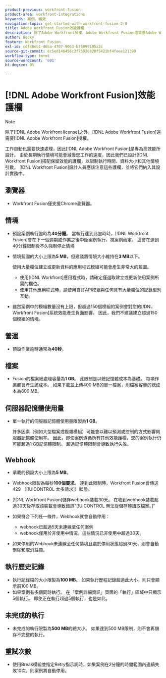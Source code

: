 ```yaml
---
product-previous: workfront-fusion
product-area: workfront-integrations
keywords: 案例，績效
navigation-topic: get-started-with-workfront-fusion-2-0
title: Adobe Workfront Fusion效能護欄
description: 除了Adobe Workfront授權，Adobe Workfront Fusion還需要Adobe Workfront Fusion授權。
author: Becky
feature: Workfront Fusion
exl-id: cdf46eb1-46ba-4707-9063-b76899195a2c
source-git-commit: ec5ed146456c2f75926820f5421bf4feee121399
workflow-type: tm+mt
source-wordcount: '601'
ht-degree: 0%

---
```


# [!DNL Adobe Workfront Fusion]效能護欄

>[!NOTE]
>
>除了[!DNL Adobe Workfront license]之外，[!DNL Adobe Workfront Fusion]還需要[!DNL Adobe Workfront Fusion]授權。

工作自動化需要快速處理，因此[!DNL Adobe Workfront Fusion]是專為高效能所設計。 由於長期執行情境可能會減慢您工作的速度，因此我們已設計[!DNL Workfront Fusion]搭配保留效能的護欄，以限制執行時間、資料大小和其他情境引數。 [!DNL Workfront Fusion]設計人員應該注意這些護欄，並將它們納入其設計實務中。

## 瀏覽器

* Workfront Fusion僅支援Chrome瀏覽器。

## 情境

* 預設案例執行逾時為&#x200B;**40分鐘**。 當執行達到此逾時時，[!DNL Workfront Fusion]會在下一個週期或作業之後中斷案例執行，視案例而定。 這會在達到40分鐘限制後不久強制停止情境
* 情境藍圖的大小上限為&#x200B;**5 MB**，但建議將情境大小維持在&#x200B;**3 MB**&#x200B;以下。

  使用大量欄位建立或更新資料的應用程式模組可能會產生非常大的藍圖。

   * 使用[!DNL Workfront]應用程式時，請確定僅選取建立或更新使用案例所需的欄位。
   * 使用其他應用程式時，請使用自訂API模組與任何具有大量欄位的記錄型別互動。

* 雖然案例中的模組數量沒有上限，但超過150個模組的案例會對您的[!DNL Workfront Fusion]系統效能產生負面影響。 因此，我們不建議建立超過150個模組的情境。

## 營運

* 預設作業逾時通常為&#x200B;**40秒**。

<!--
* The operation timeout for calls to Adobe Workfront is **120 seconds**.
-->

## 檔案

* Fusion的檔案總處理容量為&#x200B;**1 GB**。 此限制是以總記憶體成本為基礎。 每項作業都會產生該成本。 如果下載並上傳400 MB的單一檔案，則檔案容量的總成本為800 MB。

## 伺服器記憶體使用量

* 單一執行的伺服器記憶體使用量限製為&#x200B;**1 GB**。

  許多因素（例如大型檔案或複雜模組）可能會以難以預測或控制的方式影響伺服器記憶體使用率。 因此，即使案例遵循所有其他效能護欄，您的案例執行仍可能超過1 GB記憶體限制。 超過記憶體限制會導致執行失敗。

## Webhook

* 承載的預設大小上限為&#x200B;**5 MB**。
* Webhook限製為每秒&#x200B;**100個要求**。 達到此限制時，Workfront Fusion會傳送429 （[!UICONTROL 太多請求]）狀態。
* [!DNL Workfront Fusion]儲存webhook裝載30天。 在收到webhook裝載超過30天後存取該裝載會導致錯誤&quot;[!UICONTROL 無法從儲存體讀取檔案。]&quot;
* 如果符合下列任一條件，Webhook就會自動停用：

   * webhook已超過5天未連線至任何案例
   * webhook僅用於非使用中情況，這些情況已非使用中超過30天。

* 如果停用的Webhook未連線至任何情境且處於停用狀態超過30天，則會自動刪除和取消註冊。

## 執行歷史記錄

* 執行記錄檔的大小限製為&#x200B;**100 MB**。 如果執行歷程記錄超過此大小，則只會顯示前100 MB。
* 如果案例有多個同時執行。 在「案例詳細資訊」頁面的「執行」區域中只顯示5個執行。 即使正在執行超過5個執行，也是如此。

## 未完成的執行

* 未完成的執行限製為&#x200B;**500 MB**&#x200B;的總大小。 如果達到500 MB限制，則不會再儲存不完整的執行。

## 重試次數

* 使用Break模組並指定Retry指示詞時，如果案例在2分鐘的時間範圍內連續失敗10次，則案例將自動停用。

